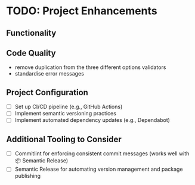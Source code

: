# TODO: Project Enhancements

## Functionality

## Code Quality

- remove duplication from the three different options validators
- standardise error messages

## Project Configuration

- [ ] Set up CI/CD pipeline (e.g., GitHub Actions)
- [ ] Implement semantic versioning practices
- [ ] Implement automated dependency updates (e.g., Dependabot)

## Additional Tooling to Consider

- [ ] Commitlint for enforcing consistent commit messages (works well with 📦 Semantic Release)
- [ ] Semantic Release for automating version management and package publishing
